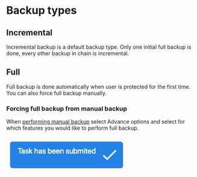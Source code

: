 # Backup types

## Incremental

Incremental backup is a default backup type. Only one initial full backup is done, every other backup in chain is incremental. 

## Full

Full backup is done automatically when user is protected for the first time. You can also force full backup manually.

### Forcing full backup from manual backup

When [performing manual backup](performing-manual-backup.md) select Advance options and select for which features you would like to perform full backup.

![](../.gitbook/assets/image%20%284%29.png)

